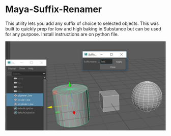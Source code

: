 # Maya-Suffix-Renamer
This utility lets you add any suffix of choice to selected objects. This was built to quickly prep for low and high baking in Substance but can be used for any purpose. Install instructions are on python file.  

![](pics/Suffix.JPG)
